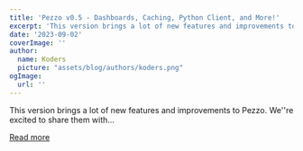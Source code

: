 ```yaml
---
title: 'Pezzo v0.5 - Dashboards, Caching, Python Client, and More!'
excerpt: 'This version brings a lot of new features and improvements to Pezzo. We''re excited to share them with...'
date: '2023-09-02'
coverImage: ''
author:
  name: Koders
  picture: "assets/blog/authors/koders.png"
ogImage:
  url: ''
---
```


This version brings a lot of new features and improvements to Pezzo. We''re excited to share them with...

[Read more](https://dev.to/pezzo/pezzo-v05-dashboards-caching-python-client-and-more-2enk)
